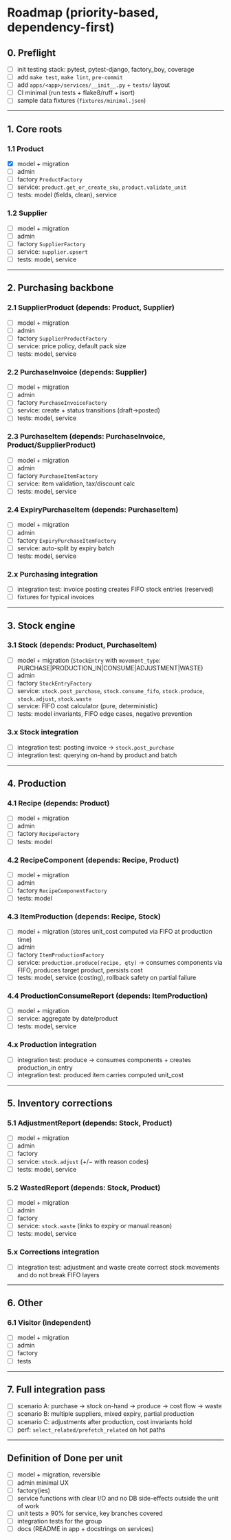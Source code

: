 # Roadmap (priority-based, dependency-first)

## 0. Preflight

- [ ] init testing stack: pytest, pytest-django, factory_boy, coverage
- [ ] add `make test`, `make lint`, `pre-commit`
- [ ] add `apps/<app>/services/__init__.py` + `tests/` layout
- [ ] CI minimal (run tests + flake8/ruff + isort)
- [ ] sample data fixtures (`fixtures/minimal.json`)

---

## 1. Core roots

### 1.1 Product

- [x] model + migration
- [ ] admin
- [ ] factory `ProductFactory`
- [ ] service: `product.get_or_create_sku`, `product.validate_unit`
- [ ] tests: model (fields, clean), service

### 1.2 Supplier

- [ ] model + migration
- [ ] admin
- [ ] factory `SupplierFactory`
- [ ] service: `supplier.upsert`
- [ ] tests: model, service

---

## 2. Purchasing backbone

### 2.1 SupplierProduct (depends: Product, Supplier)

- [ ] model + migration
- [ ] admin
- [ ] factory `SupplierProductFactory`
- [ ] service: price policy, default pack size
- [ ] tests: model, service

### 2.2 PurchaseInvoice (depends: Supplier)

- [ ] model + migration
- [ ] admin
- [ ] factory `PurchaseInvoiceFactory`
- [ ] service: create + status transitions (draft→posted)
- [ ] tests: model, service

### 2.3 PurchaseItem (depends: PurchaseInvoice, Product/SupplierProduct)

- [ ] model + migration
- [ ] admin
- [ ] factory `PurchaseItemFactory`
- [ ] service: item validation, tax/discount calc
- [ ] tests: model, service

### 2.4 ExpiryPurchaseItem (depends: PurchaseItem)

- [ ] model + migration
- [ ] admin
- [ ] factory `ExpiryPurchaseItemFactory`
- [ ] service: auto-split by expiry batch
- [ ] tests: model, service

### 2.x Purchasing integration

- [ ] integration test: invoice posting creates FIFO stock entries (reserved)
- [ ] fixtures for typical invoices

---

## 3. Stock engine

### 3.1 Stock (depends: Product, PurchaseItem)

- [ ] model + migration (`StockEntry` with `movement_type`: PURCHASE|PRODUCTION_IN|CONSUME|ADJUSTMENT|WASTE)
- [ ] admin
- [ ] factory `StockEntryFactory`
- [ ] service: `stock.post_purchase`, `stock.consume_fifo`, `stock.produce`, `stock.adjust`, `stock.waste`
- [ ] service: FIFO cost calculator (pure, deterministic)
- [ ] tests: model invariants, FIFO edge cases, negative prevention

### 3.x Stock integration

- [ ] integration test: posting invoice → `stock.post_purchase`
- [ ] integration test: querying on-hand by product and batch

---

## 4. Production

### 4.1 Recipe (depends: Product)

- [ ] model + migration
- [ ] admin
- [ ] factory `RecipeFactory`
- [ ] tests: model

### 4.2 RecipeComponent (depends: Recipe, Product)

- [ ] model + migration
- [ ] admin
- [ ] factory `RecipeComponentFactory`
- [ ] tests: model

### 4.3 ItemProduction (depends: Recipe, Stock)

- [ ] model + migration (stores unit_cost computed via FIFO at production time)
- [ ] admin
- [ ] factory `ItemProductionFactory`
- [ ] service: `production.produce(recipe, qty)` → consumes components via FIFO, produces target product, persists cost
- [ ] tests: model, service (costing), rollback safety on partial failure

### 4.4 ProductionConsumeReport (depends: ItemProduction)

- [ ] model + migration
- [ ] service: aggregate by date/product
- [ ] tests: model, service

### 4.x Production integration

- [ ] integration test: produce → consumes components + creates production_in entry
- [ ] integration test: produced item carries computed unit_cost

---

## 5. Inventory corrections

### 5.1 AdjustmentReport (depends: Stock, Product)

- [ ] model + migration
- [ ] admin
- [ ] factory
- [ ] service: `stock.adjust` (+/− with reason codes)
- [ ] tests: model, service

### 5.2 WastedReport (depends: Stock, Product)

- [ ] model + migration
- [ ] admin
- [ ] factory
- [ ] service: `stock.waste` (links to expiry or manual reason)
- [ ] tests: model, service

### 5.x Corrections integration

- [ ] integration test: adjustment and waste create correct stock movements and do not break FIFO layers

---

## 6. Other

### 6.1 Visitor (independent)

- [ ] model + migration
- [ ] admin
- [ ] factory
- [ ] tests

---

## 7. Full integration pass

- [ ] scenario A: purchase → stock on-hand → produce → cost flow → waste
- [ ] scenario B: multiple suppliers, mixed expiry, partial production
- [ ] scenario C: adjustments after production, cost invariants hold
- [ ] perf: `select_related/prefetch_related` on hot paths

---

## Definition of Done per unit

- [ ] model + migration, reversible
- [ ] admin minimal UX
- [ ] factory(ies)
- [ ] service functions with clear I/O and no DB side-effects outside the unit of work
- [ ] unit tests ≥ 90% for service, key branches covered
- [ ] integration tests for the group
- [ ] docs (README in app + docstrings on services)
